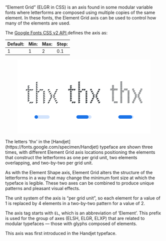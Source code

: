 
“Element Grid” (ELGR in CSS) is an axis found in some modular variable fonts where letterforms are composed using multiple copies of the same element. In these fonts, the Element Grid axis can be used to control how many of the elements are used.

The [Google Fonts CSS v2 API ](https://developers.google.com/fonts/docs/css2) defines the axis as:

| Default: | Min: | Max: | Step: |
| --- | --- | --- | --- |
| 1 | 1 | 2 | 0.1 |

<figure>

![An image showing three type specimens, each with an axis slider underneath. The specimen on the left shows the effects of the axis’ lowest value. The specimen in the middle shows the effects of the axis’ middle value. The specimen on the right shows the effects of the axis’ highest value.](images/thumbnail.svg)

</figure>

<figcaption> The letters ‘thx’ in the [Handjet](https://fonts.google.com/specimen/Handjet) typeface are shown three times, with different Element Grid axis locations positioning the elements that construct the letterforms as one per grid unit, two elements overlapping, and two-by-two per grid unit.</figcaption> 

As with the Element Shape axis, Element Grid alters the structure of the letterforms in a way that may change the minimum font size at which the typeface is legible. These two axes can be combined to produce unique patterns and pleasant visual effects.

The unit system of the axis is “per grid unit”, so each element for a value of 1 is replaced by 4 elements in a two-by-two pattern for a value of 2.

The axis tag starts with `EL`, which is an abbreviation of ‘Element’. This prefix is used for the group of axes (ELSH, ELGR, ELXP) that are related to modular typefaces — those with glyphs composed of elements.

This axis was first introduced in the Handjet typeface.